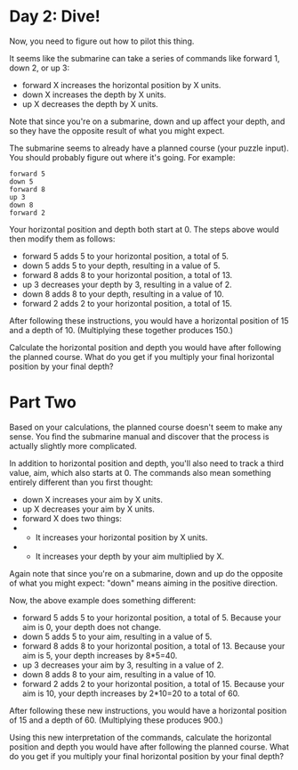 # Day 2: Dive!

Now, you need to figure out how to pilot this thing.

It seems like the submarine can take a series of commands like forward 1, down 2, or up 3:

 - forward X increases the horizontal position by X units.
 - down X increases the depth by X units.
 - up X decreases the depth by X units.

Note that since you're on a submarine, down and up affect your depth, and so they have the opposite result of what you might expect.

The submarine seems to already have a planned course (your puzzle input). You should probably figure out where it's going. For example:

```
forward 5
down 5
forward 8
up 3
down 8
forward 2
```

Your horizontal position and depth both start at 0. The steps above would then modify them as follows:

 - forward 5 adds 5 to your horizontal position, a total of 5.
 - down 5 adds 5 to your depth, resulting in a value of 5.
 - forward 8 adds 8 to your horizontal position, a total of 13.
 - up 3 decreases your depth by 3, resulting in a value of 2.
 - down 8 adds 8 to your depth, resulting in a value of 10.
 - forward 2 adds 2 to your horizontal position, a total of 15.

After following these instructions, you would have a horizontal position of 15 and a depth of 10. (Multiplying these together produces 150.)

Calculate the horizontal position and depth you would have after following the planned course. What do you get if you multiply your final horizontal position by your final depth?


# Part Two

Based on your calculations, the planned course doesn't seem to make any sense. You find the submarine manual and discover that the process is actually slightly more complicated.

In addition to horizontal position and depth, you'll also need to track a third value, aim, which also starts at 0. The commands also mean something entirely different than you first thought:

 - down X increases your aim by X units.
 - up X decreases your aim by X units.
 - forward X does two things:
 - - It increases your horizontal position by X units.
 - - It increases your depth by your aim multiplied by X.

Again note that since you're on a submarine, down and up do the opposite of what you might expect: "down" means aiming in the positive direction.

Now, the above example does something different:

 - forward 5 adds 5 to your horizontal position, a total of 5. Because your aim is 0, your depth does not change.
 - down 5 adds 5 to your aim, resulting in a value of 5.
 - forward 8 adds 8 to your horizontal position, a total of 13. Because your aim is 5, your depth increases by 8*5=40.
 - up 3 decreases your aim by 3, resulting in a value of 2.
 - down 8 adds 8 to your aim, resulting in a value of 10.
 - forward 2 adds 2 to your horizontal position, a total of 15. Because your aim is 10, your depth increases by 2*10=20 to a total of 60.

After following these new instructions, you would have a horizontal position of 15 and a depth of 60. (Multiplying these produces 900.)

Using this new interpretation of the commands, calculate the horizontal position and depth you would have after following the planned course. What do you get if you multiply your final horizontal position by your final depth?